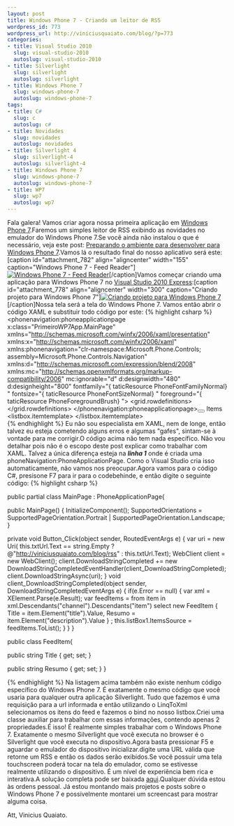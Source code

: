 ```yaml
--- 
layout: post
title: Windows Phone 7 - Criando um leitor de RSS
wordpress_id: 773
wordpress_url: http://viniciusquaiato.com/blog/?p=773
categories: 
- title: Visual Studio 2010
  slug: visual-studio-2010
  autoslug: visual-studio-2010
- title: Silverlight
  slug: silverlight
  autoslug: silverlight
- title: Windows Phone 7
  slug: windows-phone-7
  autoslug: windows-phone-7
tags: 
- title: C#
  slug: c
  autoslug: c#
- title: Novidades
  slug: novidades
  autoslug: novidades
- title: Silverlight 4
  slug: silverlight-4
  autoslug: silverlight-4
- title: Windows Phone 7
  slug: windows-phone-7
  autoslug: windows-phone-7
- title: WP7
  slug: wp7
  autoslug: wp7
---
```

Fala galera! Vamos criar agora nossa primeira aplicação em [Windows Phone 7](http://www.windowsphone7series.com/).Faremos um simples leitor de RSS exibindo as novidades no emulador do Windows Phone 7.Se você ainda não instalou o que é necessário, veja este post: [Preparando o ambiente para desenvolver para Windows Phone 7](http://viniciusquaiato.com/blog/windows-phone-7-preparando-ambiente-para-desenvolver/).Vamos lá o resultado final do nosso aplicativo será este:[caption id="attachment_782" align="aligncenter" width="155" caption="Windows Phone 7 - Feed Reader"][![Windows Phone 7 - Feed Reader](http://viniciusquaiato.com/blog/wp-content/uploads/2010/03/Final-155x300.jpg "Windows Phone 7 - Feed Reader")](http://viniciusquaiato.com/blog/wp-content/uploads/2010/03/Final.jpg)[/caption]Vamos começar criando uma aplicação para Windows Phone 7 no [Visual Studio 2010 Express](http://developer.windowsphone.com/windows-phone-7-series/):[caption id="attachment_778" align="aligncenter" width="300" caption="Criando projeto para Windows Phone 7"][![Criando projeto para Windows Phone 7](http://viniciusquaiato.com/blog/wp-content/uploads/2010/03/Criando-projeto-300x190.jpg "Criando projeto para Windows Phone 7")](http://viniciusquaiato.com/blog/wp-content/uploads/2010/03/Criando-projeto.jpg)[/caption]Nossa tela será a tela do Windows Phone 7. Vamos então abrir o código XAML e substituir todo código por este:
{% highlight csharp %}
<phonenavigation:phoneapplicationpage x:class="PrimeiroWP7App.MainPage" xmlns="http://schemas.microsoft.com/winfx/2006/xaml/presentation" xmlns:x="http://schemas.microsoft.com/winfx/2006/xaml" xmlns:phonenavigation="clr-namespace:Microsoft.Phone.Controls;
    assembly=Microsoft.Phone.Controls.Navigation" xmlns:d="http://schemas.microsoft.com/expression/blend/2008" xmlns:mc="http://schemas.openxmlformats.org/markup-compatibility/2006" mc:ignorable="d" d:designwidth="480" d:designheight="800" fontfamily="{
taticResource PhoneFontFamilyNormal}
" fontsize="{
taticResource PhoneFontSizeNormal}
" foreground="{
taticResource PhoneForegroundBrush}
">    <grid x:name="LayoutRoot" background="{
taticResource PhoneBackgroundBrush}
">        <grid.rowdefinitions>            <rowdefinition height="Auto" />            <rowdefinition height="*" />        </grid.rowdefinitions>        <grid x:name="TitleGrid" grid.row="0">            <stackpanel>                <border background="#ffcc00">                    <textblock foreground="Black" margin="5" text="Vinicius Quaiato Feed Reader" x:name="textBlockPageTitle" style="{
taticResource PhoneTextPageTitle1Style}
" fontfamily="Verdana" />                </border>                <textblock margin="0,-10" text="Feed for:" x:name="textBlockListTitle" style="{
taticResource PhoneTextPageTitle2Style}
" fontsize="60" fontfamily="Calibri" />                <border margin="0 0 0 10" cornerradius="10" background="#ffcc00">                    <stackpanel orientation="Horizontal">                        <textbox x:name="txtUrl" width="360" background="#fff" foreground="#000" fontsize="22"></textbox>                        </stackpanel></border></stackpanel></grid></grid></phonenavigation:phoneapplicationpage><button content="Read" foreground="Black" click="Button_Click" borderthickness="1" borderbrush="Black"></button>                                                                <grid x:name="Feeds" grid.row="2">            <stackpanel horizontalalignment="Left">                <textblock fontsize="30" foreground="Chartreuse">Items</textblock>                <listbox height="521" margin="0,10,0,0" name="listBox1" verticalalignment="Top" width="476">                    <listbox.itemtemplate>                        <datatemplate>                            <stackpanel orientation="Vertical" height="150" width="476">                                <textblock text="{
inding Title}
" textwrapping="Wrap" foreground="#FFC8AB14" fontsize="22" />                                <textblock text="{
inding Resumo}
" textwrapping="Wrap" fontsize="18" />                            </stackpanel>                        </datatemplate>                    </listbox.itemtemplate>                </listbox>            </stackpanel>        </grid>    
{% endhighlight %}
Eu não sou especialista em XAML, nem de longe, então talvez eu esteja cometendo alguns erros e algumas "gafes", sintam-se à vontade para me corrigir.O código acima não tem nada específico. Não vou detalhar pois não é o escopo deste post explicar como trabalhar com XAML. Talvez a única diferença esteja na **_linha 1_** onde é criada uma phoneNavigation:PhoneApplicationPage. Como o Visual Studio cria isso automaticamente, não vamos nos preocupar.Agora vamos para o código C#, presisone F7 para ir para o codebehinde, e então digite o seguinte código:
{% highlight csharp %}

public partial class MainPage : PhoneApplicationPage{    

public MainPage()    {        InitializeComponent();
    SupportedOrientations = SupportedPageOrientation.Portrait | SupportedPageOrientation.Landscape;
    }
    
private void Button_Click(object sender, RoutedEventArgs e)    {
var uri = new Uri(                            this.txtUrl.Text == string.Empty ?                            @"http://viniciusquaiato.com/blog/rss" :                            this.txtUrl.Text);
    WebClient client = new WebClient();
    client.DownloadStringCompleted += new DownloadStringCompletedEventHandler(client_DownloadStringCompleted);
    client.DownloadStringAsync(uri);
    }
void client_DownloadStringCompleted(object sender, DownloadStringCompletedEventArgs e)    {
if(e.Error == null)        {
var xml = XElement.Parse(e.Result);
var feedItems = from item in xml.Descendants("channel").Descendants("item")                            select new FeedItem { Title = item.Element("title").Value, Resumo = item.Element("description").Value }
;
    this.listBox1.ItemsSource = feedItems.ToList();
    }
    }
}


public class FeedItem{    

public string Title { get;
    set;
    }
    
public string Resumo { get;
    set;
    }
}

{% endhighlight %}
Na listagem acima também não existe nenhum código específico do Windows Phone 7. É exatamente o mesmo código que você usaria para qualquer outra aplicação Silverlight. Tudo que fazemos é uma requisição para a url informada e então utilizando o LinqToXml selecionamos os itens do feed e fazemos o bind no nosso listbox.Criei uma classe auxiliar para trabalhar com essas informações, contendo apenas 2 propriedades.É isso! É realmente simples trabalhar com o Windows Phone 7. Exatamente o mesmo Silverlight que você executa no browser é o Silverlight que você executa no dispositivo.Agora basta pressionar F5 e aguardar o emulador do dispositivo inicializar.digite uma URL válida que retorne um RSS e então os dados serão exibidos.Se você possuir uma tela touchscreen poderá tocar na tela do emulador, como se estivesse realmente utilizando o dispositivo. É um nível de experiência bem rica e interativa.A solução completa pode ser baixada [aqui](http://viniciusquaiato.com/files/codesamples/WindowsPhone7/RSSWindowsPhone7.zip).Qualquer dúvida estou às ordens pessoal. Já estou montando mais projetos e posts sobre o Windows Phone 7 e possivelmente montarei um screencast para mostrar alguma coisa.

Att,
Vinicius Quaiato.
